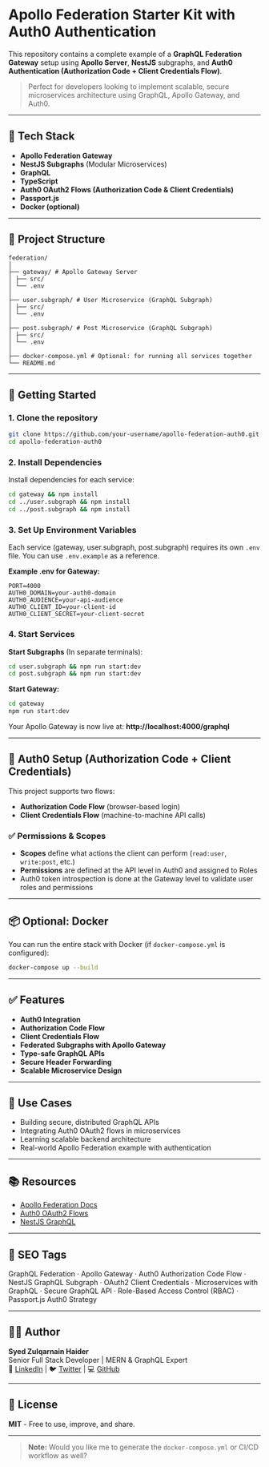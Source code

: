# Apollo Federation Starter Kit with Auth0 Authentication

This repository contains a complete example of a **GraphQL Federation Gateway** setup using **Apollo Server**, **NestJS** subgraphs, and **Auth0 Authentication (Authorization Code + Client Credentials Flow)**.

> Perfect for developers looking to implement scalable, secure microservices architecture using GraphQL, Apollo Gateway, and Auth0.

---

## 🔧 Tech Stack

- **Apollo Federation Gateway**
- **NestJS Subgraphs** (Modular Microservices)
- **GraphQL**
- **TypeScript**
- **Auth0 OAuth2 Flows (Authorization Code & Client Credentials)**
- **Passport.js**
- **Docker (optional)**

---

## 📁 Project Structure

```
federation/
│
├── gateway/ # Apollo Gateway Server
│ ├── src/
│ └── .env
│
├── user.subgraph/ # User Microservice (GraphQL Subgraph)
│ ├── src/
│ └── .env
│
├── post.subgraph/ # Post Microservice (GraphQL Subgraph)
│ ├── src/
│ └── .env
│
├── docker-compose.yml # Optional: for running all services together
└── README.md
```

---

## 🚀 Getting Started

### 1. Clone the repository

```bash
git clone https://github.com/your-username/apollo-federation-auth0.git
cd apollo-federation-auth0
```

### 2. Install Dependencies

Install dependencies for each service:

```bash
cd gateway && npm install
cd ../user.subgraph && npm install
cd ../post.subgraph && npm install
```

### 3. Set Up Environment Variables

Each service (gateway, user.subgraph, post.subgraph) requires its own `.env` file. You can use `.env.example` as a reference.

**Example .env for Gateway:**

```env
PORT=4000
AUTH0_DOMAIN=your-auth0-domain
AUTH0_AUDIENCE=your-api-audience
AUTH0_CLIENT_ID=your-client-id
AUTH0_CLIENT_SECRET=your-client-secret
```

### 4. Start Services

**Start Subgraphs** (In separate terminals):

```bash
cd user.subgraph && npm run start:dev
cd post.subgraph && npm run start:dev
```

**Start Gateway:**

```bash
cd gateway
npm run start:dev
```

Your Apollo Gateway is now live at: **http://localhost:4000/graphql**

---

## 🔐 Auth0 Setup (Authorization Code + Client Credentials)

This project supports two flows:

- **Authorization Code Flow** (browser-based login)
- **Client Credentials Flow** (machine-to-machine API calls)

### ✅ Permissions & Scopes

- **Scopes** define what actions the client can perform (`read:user`, `write:post`, etc.)
- **Permissions** are defined at the API level in Auth0 and assigned to Roles
- Auth0 token introspection is done at the Gateway level to validate user roles and permissions

---

## 📦 Optional: Docker

You can run the entire stack with Docker (if `docker-compose.yml` is configured):

```bash
docker-compose up --build
```

---

## ✅ Features

- **Auth0 Integration**
- **Authorization Code Flow**
- **Client Credentials Flow**
- **Federated Subgraphs with Apollo Gateway**
- **Type-safe GraphQL APIs**
- **Secure Header Forwarding**
- **Scalable Microservice Design**

---

## 🧠 Use Cases

- Building secure, distributed GraphQL APIs
- Integrating Auth0 OAuth2 flows in microservices
- Learning scalable backend architecture
- Real-world Apollo Federation example with authentication

---

## 📚 Resources

- [Apollo Federation Docs](https://www.apollographql.com/docs/federation/)
- [Auth0 OAuth2 Flows](https://auth0.com/docs/authorization/flows)
- [NestJS GraphQL](https://docs.nestjs.com/graphql/quick-start)

---

## 📣 SEO Tags

GraphQL Federation · Apollo Gateway · Auth0 Authorization Code Flow · NestJS GraphQL Subgraph · OAuth2 Client Credentials · Microservices with GraphQL · Secure GraphQL API · Role-Based Access Control (RBAC) · Passport.js Auth0 Strategy

---

## 🧑‍💻 Author

**Syed Zulqarnain Haider**  
Senior Full Stack Developer | MERN & GraphQL Expert  
🔗 [LinkedIn](https://linkedin.com/in/your-profile) | 🐦 [Twitter](https://twitter.com/your-handle) | 💻 [GitHub](https://github.com/your-username)

---

## 🌟 License

**MIT** - Free to use, improve, and share.

---

> **Note:** Would you like me to generate the `docker-compose.yml` or CI/CD workflow as well?
